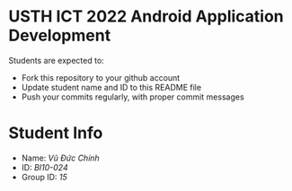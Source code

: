 USTH ICT 2022 Android Application Development
=====================================================

Students are expected to:

* Fork this repository to your github account
* Update student name and ID to this README file
* Push your commits regularly, with proper commit messages

Student Info
=======================

* Name: *Vũ Đức Chính*
* ID: *BI10-024*
* Group ID: *15*

